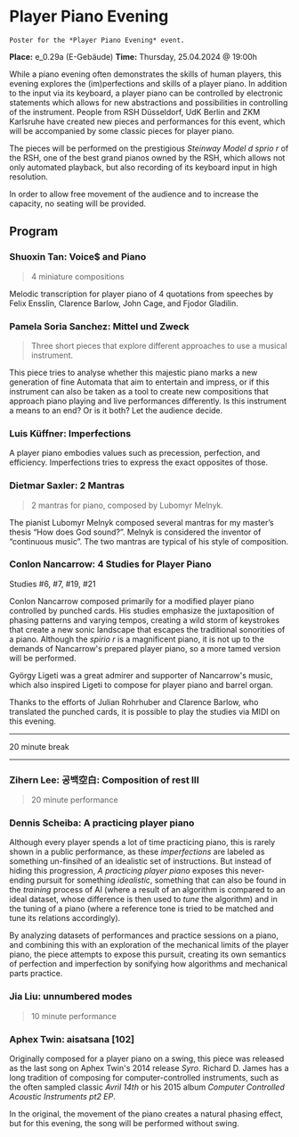# Player Piano Evening

```{figure} chapters/assets/event_poster.png
Poster for the *Player Piano Evening* event.
```

**Place:** e_0.29a (E-Gebäude)
**Time:** Thursday, 25.04.2024 @ 19:00h

While a piano evening often demonstrates the skills of human players, this evening explores the (im)perfections and skills of a player piano. In addition to the input via its keyboard, a player piano can be controlled by electronic statements which allows for new abstractions and possibilities in controlling of the instrument.
People from RSH Düsseldorf, UdK Berlin and ZKM Karlsruhe have created new pieces and performances for this event, which will be accompanied by some classic pieces for player piano.

The pieces will be performed on the prestigious *Steinway Model d sprio r* of the RSH, one of the best grand pianos owned by the RSH, which allows not only automated playback, but also recording of its keyboard input in high resolution.

In order to allow free movement of the audience and to increase the capacity, no seating will be provided.

## Program

### Shuoxin Tan: Voice$ and Piano

> 4 miniature compositions

Melodic transcription for player piano of 4 quotations from speeches by Felix Ensslin, Clarence Barlow, John Cage, and Fjodor Gladilin.

### Pamela Soria Sanchez: Mittel und Zweck

> Three short pieces that explore different approaches to use a musical instrument.

This piece tries to analyse whether this majestic piano marks a new generation of fine Automata that aim to entertain and impress, or if this instrument can also be taken as a tool to create new compositions that approach piano playing and live performances differently.
Is this instrument a means to an end? Or is it both? Let the audience decide.

### Luis Küffner: Imperfections

A player piano embodies values such as precession, perfection, and efficiency. Imperfections tries to express the exact opposites of those.

### Dietmar Saxler: 2 Mantras

> 2 mantras for piano, composed by Lubomyr Melnyk.

The pianist Lubomyr Melnyk composed several mantras for my master’s thesis “How does God sound?”. Melnyk is considered the inventor of “continuous music”. The two mantras are typical of his style of composition.

### Conlon Nancarrow: 4 Studies for Player Piano

Studies #6, #7, #19, #21

Conlon Nancarrow composed primarily for a modified player piano controlled by punched cards. His studies emphasize the juxtaposition of phasing patterns and varying tempos, creating a wild storm of keystrokes that create a new sonic landscape that escapes the traditional sonorities of a piano.
Although the *spirio r* is a magnificent piano, it is not up to the demands of Nancarrow's prepared player piano, so a more tamed version will be performed.

György Ligeti was a great admirer and supporter of Nancarrow's music, which also inspired Ligeti to compose for player piano and barrel organ.

Thanks to the efforts of Julian Rohrhuber and Clarence Barlow, who translated the punched cards, it is possible to play the studies via MIDI on this evening.

---

20 minute break

---

### Zihern Lee: 공백空白: Composition of rest III

> 20 minute performance

### Dennis Scheiba: A practicing player piano

Although every player spends a lot of time practicing piano, this is rarely shown in a public performance, as these *imperfections* are labeled as something un-finsihed of an idealistic set of instructions.
But instead of hiding this progression, *A practicing player piano* exposes this never-ending pursuit for something *idealistic*, something that can also be found in the *training* process of AI (where a result of an algorithm is compared to an ideal dataset, whose difference is then used to *tune* the algorithm) and in the tuning of a piano (where a reference tone is tried to be matched and tune its relations accordingly).

By analyzing datasets of performances and practice sessions on a piano, and combining this with an exploration of the mechanical limits of the player piano, the piece attempts to expose this pursuit, creating its own semantics of perfection and imperfection by sonifying how algorithms and mechanical parts practice.

### Jia Liu: unnumbered modes

> 10 minute performance

### Aphex Twin: aisatsana [102]

Originally composed for a player piano on a swing, this piece was released as the last song on Aphex Twin's 2014 release *Syro*.
Richard D. James has a long tradition of composing for computer-controlled instruments, such as the often sampled classic *Avril 14th* or his 2015 album *Computer Controlled Acoustic Instruments pt2 EP*.

In the original, the movement of the piano creates a natural phasing effect, but for this evening, the song will be performed without swing.
